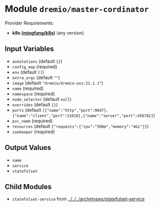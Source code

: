 
# Module `dremio/master-cordinator`

Provider Requirements:
* **k8s ([mingfang/k8s](https://registry.terraform.io/providers/mingfang/k8s/latest))** (any version)

## Input Variables
* `annotations` (default `{}`)
* `config_map` (required)
* `env` (default `[]`)
* `extra_args` (default `""`)
* `image` (default `"dremio/dremio-oss:21.1.1"`)
* `name` (required)
* `namespace` (required)
* `node_selector` (default `null`)
* `overrides` (default `{}`)
* `ports` (default `[{"name":"http","port":9047},{"name":"client","port":31010},{"name":"server","port":45678}]`)
* `pvc_name` (required)
* `resources` (default `{"requests":{"cpu":"500m","memory":"4Gi"}}`)
* `zookeeper` (required)

## Output Values
* `name`
* `service`
* `statefulset`

## Child Modules
* `statefulset-service` from [../../../archetypes/statefulset-service](../../../archetypes/statefulset-service)

